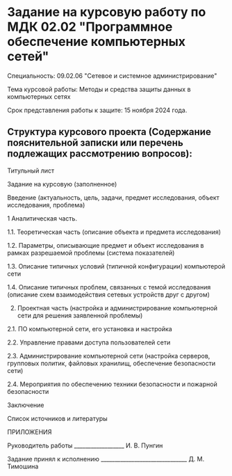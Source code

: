 # Задание на курсовую работу по МДК 02.02 "Программное обеспечение компьютерных сетей"

Специальность: 09.02.06 "Сетевое и системное администрирование"

Тема курсовой работы: Методы и средства защиты данных в компьютерных сетях

Срок представления работы к защите: 15 ноября 2024 года.

## Структура курсового проекта (Содержание пояснительной записки или перечень подлежащих рассмотрению вопросов):

Титульный лист

Задание на курсовую (заполненное)

Введение (актуальность, цель, задачи, предмет исследования, объект исследования, проблема)


1 Аналитическая часть.

1.1. Теоретическая часть (описание объекта и предмета исследования)

1.2. Параметры, описывающие предмет и объект исследования в рамках разрешаемой проблемы (система показателей)

1.3. Описание типичных условий (типичной конфигурации) компьютерой сети 

1.4. Описание типичных проблем, связанных с темой исследования (описание схем взаимодействия сетевых устройств друг с другом)



2. Проектная часть (настройка и администрирование компьютерной сети для решения заявленной проблемы)

2.1. ПО компьютерной сети, его установка и настройка

2.2. Управление правами доступа пользователей сети

2.3. Администрирование компьютерной сети (настройка серверов, групповых политик, файловых хранилищ, обеспечение безопасности сети)

2.4. Мероприятия по обеспечению техники безопасности и пожарной безопасности

Заключение

Список источников и литературы

ПРИЛОЖЕНИЯ





Руководитель работы __________________ И. В. Пунгин

Задание принял к исполнению _______________________________ Д. М. Тимошина
